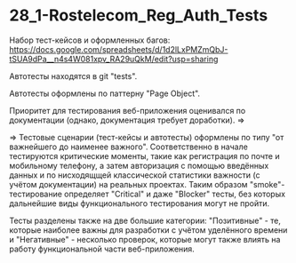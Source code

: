 # 28_1-Rostelecom_Reg_Auth_Tests

Набор тест-кейсов и оформленных багов: https://docs.google.com/spreadsheets/d/1d2lLxPMZmQbJ-tSUA9dPa__n4s4W081xpv_RA29uQkM/edit?usp=sharing

Автотесты находятся в git "tests".

Автотесты оформлены по паттерну "Page Object".

Приоритет для тестирования веб-приложения оценивался по документации (однако, документация требует доработки). =>

=> Тестовые сценарии (тест-кейсы и автотесты) оформлены по типу "от важнейшего до наименее важного".
Соответственно в начале тестируются критические моменты, такие как регистрация по почте и мобильному телефону, а затем авторизация с помощью введённых данных и по нисходящщей классической статистики важности (с учётом документации) на реальных проектах.
Таким образом "smoke"-тестирование определяет "Critical" и даже "Blocker" тесты, без которых дальнейшие виды функционального тестирования могут не пройти.

Тесты разделены также на две большие категории: "Позитивные" - те, которые наиболее важны для разработки с учётом уделённого времени и "Негативные" - несколько проверок, которые могут также влиять на работу функциональной части веб-приложения.
